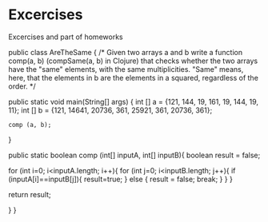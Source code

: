 # Excercises
Excercises and part of homeworks

public class AreTheSame
{
  /*
  Given two arrays a and b write a function comp(a, b) (compSame(a, b) in Clojure) that checks 
  whether the two arrays have the "same" elements, with the same multiplicities. 
  "Same" means, here, that the elements in b are the elements in a squared, regardless of the order.
  */
 
  public static void main(String[] args)
  {
    int [] a = {121, 144, 19, 161, 19, 144, 19, 11};
    int [] b = {121, 14641, 20736, 361, 25921, 361, 20736, 361};
        
    comp (a, b);
   
  }


public static boolean comp (int[] inputA, int[] inputB){
  boolean result = false;
  
  for (int i=0; i<inputA.length; i++){
    for (int j=0; i<inputB.length; j++){
      if (inputA[i]==inputB[j]){
        result=true;
      } else {
        result = false;
        break;
      }
    }
  } 
    
  return result;  
  
}
}
